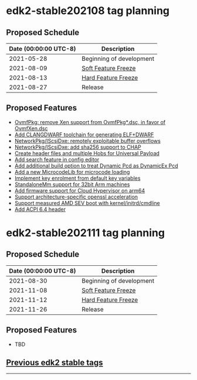 # edk2-stable202108 tag planning

## Proposed Schedule

| Date (00:00:00 UTC-8)| Description                              |
| ---------------------| ---------------------------------------- |
| 2021-05-28           | Beginning of development                 |
| 2021-08-09           | [Soft Feature Freeze](SoftFeatureFreeze) |
| 2021-08-13           | [Hard Feature Freeze](HardFeatureFreeze) |
| 2021-08-27           | Release                                  |

## Proposed Features
* [OvmfPkg: remove Xen support from OvmfPkg*.dsc, in favor of OvmfXen.dsc](https://bugzilla.tianocore.org/show_bug.cgi?id=2122)
* [Add CLANGDWARF toolchain for generating ELF+DWARF](https://bugzilla.tianocore.org/show_bug.cgi?id=3431)
* [NetworkPkg/IScsiDxe: remotely exploitable buffer overflows](https://bugzilla.tianocore.org/show_bug.cgi?id=3356)
* [NetworkPkg/IScsiDxe: add sha256 support to CHAP](https://bugzilla.tianocore.org/show_bug.cgi?id=3355)
* [Create header files and multiple Hobs for Universal Payload](https://bugzilla.tianocore.org/show_bug.cgi?id=3447)
* [Add search feature in config editor](https://bugzilla.tianocore.org/show_bug.cgi?id=3482)
* [Add additional build option to treat Dynamic Pcd as DynamicEx Pcd](https://bugzilla.tianocore.org/show_bug.cgi?id=1688)
* [Add a new MicrocodeLib for microcode loading](https://bugzilla.tianocore.org/show_bug.cgi?id=3303)
* [Implement key enrolment from default key variables](https://bugzilla.tianocore.org/show_bug.cgi?id=3481)
* [StandaloneMm support for 32bit Arm machines](https://bugzilla.tianocore.org/show_bug.cgi?id=3381)
* [Add firmware support for Cloud Hypervisor on arm64](https://bugzilla.tianocore.org/show_bug.cgi?id=3393)
* [Support architecture-specific openssl acceleration](https://bugzilla.tianocore.org/show_bug.cgi?id=2507)
* [Support measured AMD SEV boot with kernel/initrd/cmdline](https://bugzilla.tianocore.org/show_bug.cgi?id=3457)
* [Add ACPI 6.4 header](https://bugzilla.tianocore.org/show_bug.cgi?id=3516)

# edk2-stable202111 tag planning

## Proposed Schedule

| Date (00:00:00 UTC-8)| Description                              |
| ---------------------| ---------------------------------------- |
| 2021-08-30           | Beginning of development                 |
| 2021-11-08           | [Soft Feature Freeze](SoftFeatureFreeze) |
| 2021-11-12           | [Hard Feature Freeze](HardFeatureFreeze) |
| 2021-11-26           | Release                                  |

## Proposed Features
* TBD

## [Previous edk2 stable tags](https://github.com/tianocore/edk2/tags)

---
